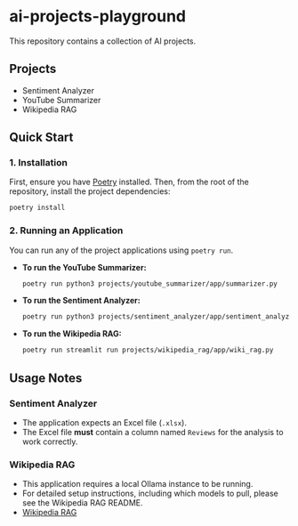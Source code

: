 # ai-projects-playground

This repository contains a collection of AI projects.

## Projects

- Sentiment Analyzer
- YouTube Summarizer
- Wikipedia RAG


## Quick Start

### 1. Installation

First, ensure you have [Poetry](https://python-poetry.org/docs/#installation) installed. Then, from the root of the repository, install the project dependencies:

```bash
poetry install
```

### 2. Running an Application

You can run any of the project applications using `poetry run`.

*   **To run the YouTube Summarizer:**
    ```bash
    poetry run python3 projects/youtube_summarizer/app/summarizer.py
    ```
*   **To run the Sentiment Analyzer:**
    ```bash
    poetry run python3 projects/sentiment_analyzer/app/sentiment_analyzer.py
    ```
*   **To run the Wikipedia RAG:**
    ```bash
    poetry run streamlit run projects/wikipedia_rag/app/wiki_rag.py
    ```

## Usage Notes

### Sentiment Analyzer

- The application expects an Excel file (`.xlsx`).
- The Excel file **must** contain a column named `Reviews` for the analysis to work correctly.

### Wikipedia RAG

- This application requires a local Ollama instance to be running.
- For detailed setup instructions, including which models to pull, please see the Wikipedia RAG README.
- [Wikipedia RAG](./projects/wikipedia_rag/README.md)
